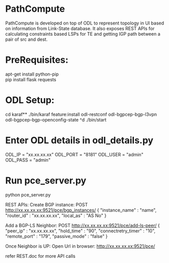 # PathCompute
PathCompute is developed on top of ODL to represent topology in UI based on information from Link-State database. It also exposes REST APIs for calculating constraints based LSPs for TE and getting IGP path between a pair of src and dest. 

# PreRequisites:
apt-get install python-pip\
pip install flask requests

# ODL Setup:
cd karaf**
./bin/karaf
feature:install odl-restconf odl-bgpcep-bgp-l3vpn odl-bgpcep-bgp-openconfig-state 
^d
./bin/start

# Enter ODL details in odl_details.py
ODL_IP = "xx.xx.xx.xx"
ODL_PORT = "8181"
ODL_USER = "admin"
ODL_PASS = "admin"

# Run pce_server.py
python pce_server.py

REST APIs:
Create BGP instance:
POST http://xx.xx.xx.xx:9521/pce/bgp_instances/
  {
    "instance_name" : "name",
    "router_id" : "xx.xx.xx.xx",
    "local_as" : "AS No"
  }
  
Add a BGP-LS Neighbor:
POST http://xx.xx.xx.xx:9521/pce/add-ls-peer/
  {
    "peer_ip" : "xx.xx.xx.xx",
    "hold_time" : "90",
    "connectretry_timer" : "10",
    "remote_port" : "179",
    "passive_mode" : "false"
  }
 
Once Neighbor is UP:
Open Url in browser:
http://xx.xx.xx.xx:9521/pce/

refer REST.doc for more API calls
